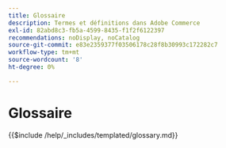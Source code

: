 ```yaml
---
title: Glossaire
description: Termes et définitions dans Adobe Commerce
exl-id: 82abd8c3-fb5a-4599-8435-f1f2f6122397
recommendations: noDisplay, noCatalog
source-git-commit: e83e2359377f03506178c28f8b30993c172282c7
workflow-type: tm+mt
source-wordcount: '8'
ht-degree: 0%

---
```


# Glossaire

{{$include /help/_includes/templated/glossary.md}}
